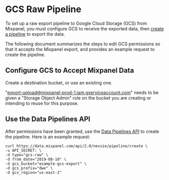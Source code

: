 # GCS Raw Pipeline

To set up a raw export pipeline to Google Cloud Storage (GCS) from Mixpanel, you must configure GCS to receive the exported data, then [create a pipeline](https://developer.mixpanel.com/reference/create-warehouse-pipeline) to export the data.

The following document summarizes the steps to edit GCS permissions so that it accepts the Mixpanel export, and provides an example request to create the pipeline. 

## Configure GCS to Accept Mixpanel Data

Create a destination bucket, or use an existing one.

"export-upload@mixpanel-prod-1.iam.gserviceaccount.com" needs to be given a "Storage Object Admin" role on the bucket you are creating or intending to reuse for this purpose.

## Use the Data Pipelines API

After permissions have been granted, use the [Data Pipelines API](https://developer.mixpanel.com/reference/create-warehouse-pipeline) to create the pipeline. Here is an example request:

```curl cURL
curl https://data.mixpanel.com/api/2.0/nessie/pipeline/create \
-u API_SECRET: \
-d type="gcs-raw" \
-d from_date="2019-08-10" \
-d gcs_bucket="example-gcs-export" \
-d gcs_prefix="dwe" \
-d gcs_region="us-east-2"
```
